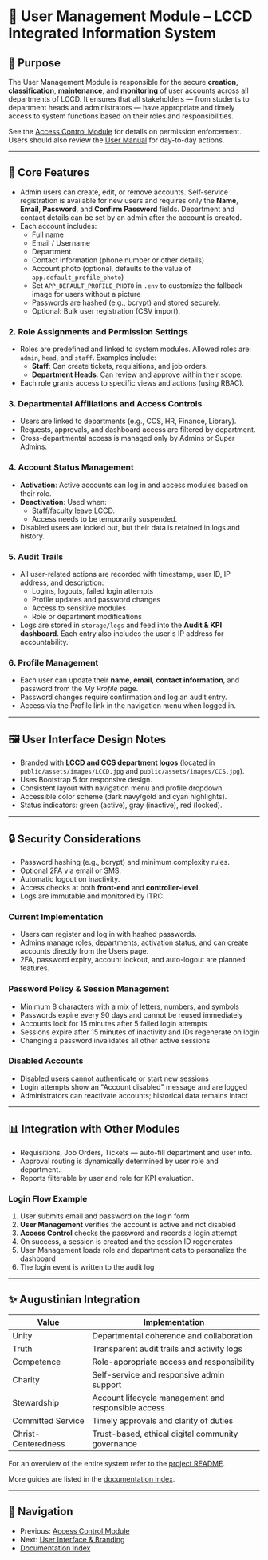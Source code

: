 # 👥 User Management Module – LCCD Integrated Information System

## 🎯 Purpose

The User Management Module is responsible for the secure **creation**, **classification**, **maintenance**, and **monitoring** of user accounts across all departments of LCCD. It ensures that all stakeholders — from students to department heads and administrators — have appropriate and timely access to system functions based on their roles and responsibilities.

See the [Access Control Module](Access_Control_Module.md) for details on permission enforcement.
Users should also review the [User Manual](user_manual.md) for day-to-day actions.

---

## 🧩 Core Features

- Admin users can create, edit, or remove accounts.
  Self-service registration is available for new users and requires only the **Name**, **Email**, **Password**, and **Confirm Password** fields. Department and contact details can be set by an admin after the account is created.
- Each account includes:
  - Full name
  - Email / Username
  - Department
  - Contact information (phone number or other details)
  - Account photo (optional, defaults to the value of `app.default_profile_photo`)
  - Set `APP_DEFAULT_PROFILE_PHOTO` in `.env` to customize the fallback image for users without a picture
  - Passwords are hashed (e.g., bcrypt) and stored securely.
  - Optional: Bulk user registration (CSV import).

### 2. Role Assignments and Permission Settings
- Roles are predefined and linked to system modules. Allowed roles are:
  `admin`, `head`, and `staff`.
  Examples include:
  - **Staff**: Can create tickets, requisitions, and job orders.
  - **Department Heads**: Can review and approve within their scope.
- Each role grants access to specific views and actions (using RBAC).

### 3. Departmental Affiliations and Access Controls
- Users are linked to departments (e.g., CCS, HR, Finance, Library).
- Requests, approvals, and dashboard access are filtered by department.
- Cross-departmental access is managed only by Admins or Super Admins.

### 4. Account Status Management
- **Activation**: Active accounts can log in and access modules based on their role.
- **Deactivation**: Used when:
  - Staff/faculty leave LCCD.
  - Access needs to be temporarily suspended.
- Disabled users are locked out, but their data is retained in logs and history.

### 5. Audit Trails
- All user-related actions are recorded with timestamp, user ID, IP address, and description:
  - Logins, logouts, failed login attempts
  - Profile updates and password changes
  - Access to sensitive modules
  - Role or department modifications
- Logs are stored in `storage/logs` and feed into the **Audit & KPI dashboard**.
  Each entry also includes the user's IP address for accountability.

### 6. Profile Management
- Each user can update their **name**, **email**, **contact information**, and password from the *My Profile* page.
- Password changes require confirmation and log an audit entry.
- Access via the Profile link in the navigation menu when logged in.

---

## 🖼️ User Interface Design Notes

- Branded with **LCCD and CCS department logos** (located in `public/assets/images/LCCD.jpg` and `public/assets/images/CCS.jpg`).
- Uses Bootstrap 5 for responsive design.
- Consistent layout with navigation menu and profile dropdown.
- Accessible color scheme (dark navy/gold and cyan highlights).
- Status indicators: green (active), gray (inactive), red (locked).

---

## 🔒 Security Considerations

- Password hashing (e.g., bcrypt) and minimum complexity rules.
- Optional 2FA via email or SMS.
- Automatic logout on inactivity.
- Access checks at both **front-end** and **controller-level**.
- Logs are immutable and monitored by ITRC.
### Current Implementation
- Users can register and log in with hashed passwords.
- Admins manage roles, departments, activation status, and can create accounts directly from the Users page.
- 2FA, password expiry, account lockout, and auto-logout are planned features.

### Password Policy & Session Management
- Minimum 8 characters with a mix of letters, numbers, and symbols
- Passwords expire every 90 days and cannot be reused immediately
- Accounts lock for 15 minutes after 5 failed login attempts
- Sessions expire after 15 minutes of inactivity and IDs regenerate on login
- Changing a password invalidates all other active sessions

### Disabled Accounts
- Disabled users cannot authenticate or start new sessions
- Login attempts show an "Account disabled" message and are logged
- Administrators can reactivate accounts; historical data remains intact

---

## 📊 Integration with Other Modules

- Requisitions, Job Orders, Tickets — auto-fill department and user info.
- Approval routing is dynamically determined by user role and department.
- Reports filterable by user and role for KPI evaluation.

### Login Flow Example
1. User submits email and password on the login form
2. **User Management** verifies the account is active and not disabled
3. **Access Control** checks the password and records a login attempt
4. On success, a session is created and the session ID regenerates
5. User Management loads role and department data to personalize the dashboard
6. The login event is written to the audit log


---

## ✨ Augustinian Integration

| Value                  | Implementation                                          |
|------------------------|----------------------------------------------------------|
| Unity                  | Departmental coherence and collaboration                 |
| Truth                  | Transparent audit trails and activity logs              |
| Competence             | Role-appropriate access and responsibility              |
| Charity                | Self-service and responsive admin support                |
| Stewardship            | Account lifecycle management and responsible access     |
| Committed Service      | Timely approvals and clarity of duties                   |
| Christ-Centeredness    | Trust-based, ethical digital community governance        |

For an overview of the entire system refer to the [project README](../README.md).

More guides are listed in the [documentation index](README.md).

---

## 🚀 Navigation
- Previous: [Access Control Module](Access_Control_Module.md)
- Next: [User Interface & Branding](user-interface-branding.md)
- [Documentation Index](README.md)
